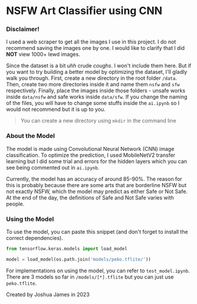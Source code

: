 # NSFW Art Classifier using CNN

### Disclaimer!

I used a web scraper to get all the images I use in this project. I do not recommend saving the images one by one. I would like to clarify that I did **NOT** view 1000+ lewd images.  

Since the dataset is a bit *uhh* crude *coughs*. I won't include them here. But if you want to try building a better model by optimizing the dataset, I'll gladly walk you through. First, create a new directory in the root folder `/data`. Then, create two more directories inside it and name them `nsfw` and `sfw` respectively. Finally, place the images inside those folders - unsafe works inside `data/nsfw` and safe works inside `data/sfw`. If you change the naming of the files, you will have to change some stuffs inside the `ai.ipynb` so I would not recommend but it is up to you. 

> You can create a new directory using `mkdir` in the command line

### About the Model

The model is made using Convolutional Neural Network (CNN) image classification. To optimize the prediction, I used MobileNetV2 transfer learning but I did some trial and errors for the hidden layers which you can see being commented out in `ai.ipynb`. 

Currently, the model has an accuracy of around 85-90%. The reason for this is probably because there are some arts that are borderline NSFW but not exactly NSFW, which the model may predict as either Safe or Not Safe. At the end of the day, the definitions of Safe and Not Safe varies with people. 

### Using the Model

To use the model, you can paste this snippet (and don't forget to install the correct dependencies).
```py
from tensorflow.keras.models import load_model

model = load_model(os.path.join('models/peko.tflite/'))
```

For implementations on using the model, you can refer to `test_model.ipynb`. There are 3 models so far in `/models/[*].tflite` but you can just use `peko.tflite`. 

Created by Joshua James in 2023